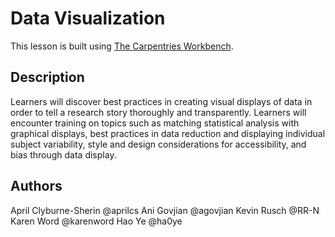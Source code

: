 # Data Visualization

This lesson is built using [The Carpentries Workbench](https://carpentries.github.io/workbench/). 

## Description

Learners will discover best practices in creating visual displays of data in order to tell a research story thoroughly and transparently. Learners will encounter training on topics such as matching statistical analysis with graphical displays, best practices in data reduction and displaying individual subject variability, style and design considerations for accessibility, and bias through data display.  

## Authors

April Clyburne-Sherin @aprilcs
Ani Govjian @agovjian
Kevin Rusch @RR-N
Karen Word @karenword
Hao Ye @ha0ye
